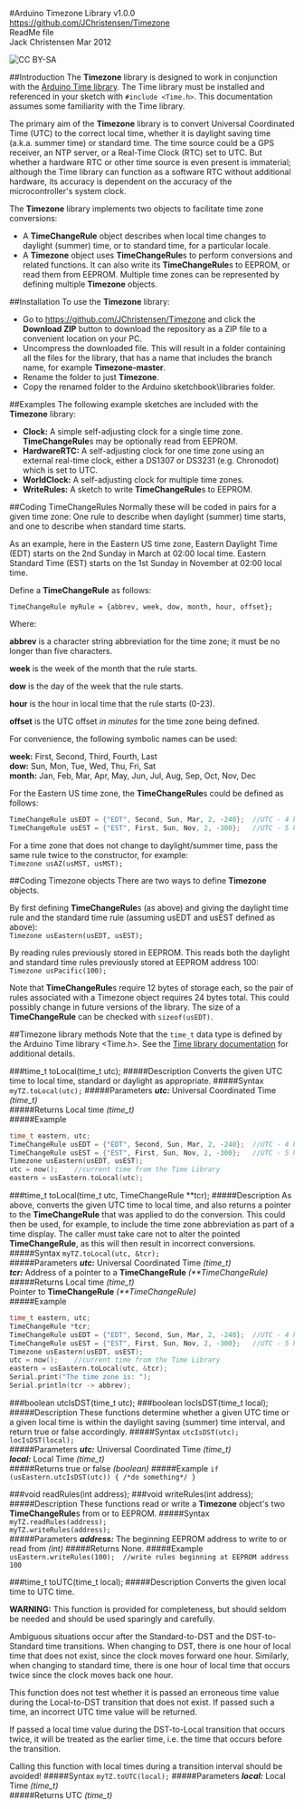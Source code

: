 #Arduino Timezone Library v1.0.0
https://github.com/JChristensen/Timezone  
ReadMe file  
Jack Christensen Mar 2012  

![CC BY-SA](http://mirrors.creativecommons.org/presskit/buttons/80x15/png/by-sa.png)

##Introduction
The **Timezone** library is designed to work in conjunction with the [Arduino Time library](http://www.arduino.cc/playground/Code/Time).  The Time library must be installed and referenced in your sketch with `#include <Time.h>`.  This documentation assumes some familiarity with the Time library.

The primary aim of the **Timezone** library is to convert Universal Coordinated Time (UTC) to the correct local time, whether it is daylight saving time (a.k.a. summer time) or standard time. The time source could be a GPS receiver, an NTP server, or a Real-Time Clock (RTC) set to UTC.  But whether a hardware RTC or other time source is even present is immaterial; although the Time library can function as a software RTC without additional hardware, its accuracy is dependent on the accuracy of the microcontroller's system clock.

The **Timezone** library implements two objects to facilitate time zone conversions:
- A **TimeChangeRule** object describes when local time changes to daylight (summer) time, or to standard time, for a particular locale.
- A **Timezone** object uses **TimeChangeRule**s to perform conversions and related functions.  It can also write its **TimeChangeRule**s to EEPROM, or read them from EEPROM.  Multiple time zones can be represented by defining multiple **Timezone** objects.

##Installation
To use the **Timezone** library:  
- Go to https://github.com/JChristensen/Timezone and click the **Download ZIP** button to download the repository as a ZIP file to a convenient location on your PC.
- Uncompress the downloaded file.  This will result in a folder containing all the files for the library, that has a name that includes the branch name, for example **Timezone-master**.
- Rename the folder to just **Timezone**.
- Copy the renamed folder to the Arduino sketchbook\libraries folder.

##Examples
The following example sketches are included with the **Timezone** library:
- **Clock:** A simple self-adjusting clock for a single time zone.  **TimeChangeRule**s may be optionally read from EEPROM.
- **HardwareRTC:** A self-adjusting clock for one time zone using an external real-time clock, either a DS1307 or DS3231 (e.g. Chronodot) which is set to UTC.  
- **WorldClock:** A self-adjusting clock for multiple time zones.
- **WriteRules:** A sketch to write **TimeChangeRule**s to EEPROM.

##Coding TimeChangeRules
Normally these will be coded in pairs for a given time zone: One rule to describe when daylight (summer) time starts, and one to describe when standard time starts.

As an example, here in the Eastern US time zone, Eastern Daylight Time (EDT) starts on the 2nd Sunday in March at 02:00 local time. Eastern Standard Time (EST) starts on the 1st Sunday in November at 02:00 local time.

Define a **TimeChangeRule** as follows:

`TimeChangeRule myRule = {abbrev, week, dow, month, hour, offset};`

Where:

**abbrev** is a character string abbreviation for the time zone; it must be no longer than five characters.

**week** is the week of the month that the rule starts.

**dow** is the day of the week that the rule starts.

**hour** is the hour in local time that the rule starts (0-23).

**offset** is the UTC offset _in minutes_ for the time zone being defined.

For convenience, the following symbolic names can be used:

**week:** First, Second, Third, Fourth, Last  
**dow:** Sun, Mon, Tue, Wed, Thu, Fri, Sat  
**month:** Jan, Feb, Mar, Apr, May, Jun, Jul, Aug, Sep, Oct, Nov, Dec

For the Eastern US time zone, the **TimeChangeRule**s could be defined as follows:

```c++
TimeChangeRule usEDT = {"EDT", Second, Sun, Mar, 2, -240};  //UTC - 4 hours
TimeChangeRule usEST = {"EST", First, Sun, Nov, 2, -300};   //UTC - 5 hours
```

For a time zone that does not change to daylight/summer time, pass the same rule twice to the constructor, for example:  
`Timezone usAZ(usMST, usMST);`

##Coding Timezone objects
There are two ways to define **Timezone** objects.

By first defining **TimeChangeRule**s (as above) and giving the daylight time rule and the standard time rule (assuming usEDT and usEST defined as above):  
`Timezone usEastern(usEDT, usEST);`

By reading rules previously stored in EEPROM.  This reads both the daylight and standard time rules previously stored at EEPROM address 100:  
`Timezone usPacific(100);`

Note that **TimeChangeRule**s require 12 bytes of storage each, so the pair of rules associated with a Timezone object requires 24 bytes total.  This could possibly change in future versions of the library.  The size of a **TimeChangeRule** can be checked with `sizeof(usEDT)`.

##Timezone library methods
Note that the `time_t` data type is defined by the Arduino Time library <Time.h>. See the [Time library documentation](http://www.arduino.cc/playground/Code/Time) for additional details.

###time_t toLocal(time_t utc);
#####Description
Converts the given UTC time to local time, standard or daylight as appropriate.
#####Syntax
`myTZ.toLocal(utc);`
#####Parameters
***utc:*** Universal Coordinated Time *(time_t)*  
#####Returns
Local time *(time_t)*  
#####Example
```c++
time_t eastern, utc;
TimeChangeRule usEDT = {"EDT", Second, Sun, Mar, 2, -240};  //UTC - 4 hours
TimeChangeRule usEST = {"EST", First, Sun, Nov, 2, -300};   //UTC - 5 hours
Timezone usEastern(usEDT, usEST);
utc = now();	//current time from the Time Library
eastern = usEastern.toLocal(utc);
```

###time_t toLocal(time_t utc, TimeChangeRule **tcr);
#####Description
As above, converts the given UTC time to local time, and also returns a pointer to the **TimeChangeRule** that was applied to do the conversion. This could then be used, for example, to include the time zone abbreviation as part of a time display.  The caller must take care not to alter the pointed **TimeChangeRule**, as this will then result in incorrect conversions.
#####Syntax
`myTZ.toLocal(utc, &tcr);`  
#####Parameters
***utc:*** Universal Coordinated Time *(time_t)*  
***tcr:*** Address of a pointer to a **TimeChangeRule** _(\*\*TimeChangeRule)_   
#####Returns
Local time *(time_t)*  
Pointer to **TimeChangeRule**  _(\*\*TimeChangeRule)_    
#####Example
```c++
time_t eastern, utc;
TimeChangeRule *tcr;
TimeChangeRule usEDT = {"EDT", Second, Sun, Mar, 2, -240};  //UTC - 4 hours
TimeChangeRule usEST = {"EST", First, Sun, Nov, 2, -300};   //UTC - 5 hours
Timezone usEastern(usEDT, usEST);
utc = now();	//current time from the Time Library
eastern = usEastern.toLocal(utc, &tcr);
Serial.print("The time zone is: ");
Serial.println(tcr -> abbrev);
```

###boolean utcIsDST(time_t utc);
###boolean locIsDST(time_t local);
#####Description
These functions determine whether a given UTC time or a given local time is within the daylight saving (summer) time interval, and return true or false accordingly.
#####Syntax
`utcIsDST(utc);`  
`locIsDST(local);`  
#####Parameters
***utc:*** Universal Coordinated Time *(time_t)*  
***local:*** Local Time *(time_t)*  
#####Returns
true or false *(boolean)*
#####Example
`if (usEastern.utcIsDST(utc)) { /*do something*/ }`

###void readRules(int address);
###void writeRules(int address);
#####Description
These functions read or write a **Timezone** object's two **TimeChangeRule**s from or to EEPROM.
#####Syntax
`myTZ.readRules(address);`  
`myTZ.writeRules(address);`  
#####Parameters
***address:*** The beginning EEPROM address to write to or read from *(int)*
#####Returns
None.
#####Example
`usEastern.writeRules(100);  //write rules beginning at EEPROM address 100`

###time_t toUTC(time_t local);
#####Description
Converts the given local time to UTC time.

**WARNING:** This function is provided for completeness, but should seldom be needed and should be used sparingly and carefully.

Ambiguous situations occur after the Standard-to-DST and the DST-to-Standard time transitions. When changing to DST, there is one hour of local time that does not exist, since the clock moves forward one hour. Similarly, when changing to standard time, there is one hour of local time that occurs twice since the clock moves back one hour.

This function does not test whether it is passed an erroneous time value during the Local-to-DST transition that does not exist. If passed such a time, an incorrect UTC time value will be returned.

If passed a local time value during the DST-to-Local transition that occurs twice, it will be treated as the earlier time, i.e. the time that occurs before the transition.

Calling this function with local times during a transition interval should be
avoided!
#####Syntax
`myTZ.toUTC(local);`
#####Parameters
***local:*** Local Time *(time_t)*  
#####Returns
UTC *(time_t)*  
